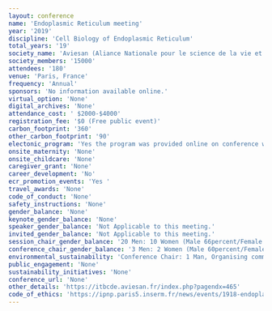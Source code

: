 ```yaml
---
layout: conference 
name: 'Endoplasmic Reticulum meeting'
year: '2019'
discipline: 'Cell Biology of Endoplasmic Reticulum'
total_years: '19'
society_name: 'Aviesan (Aliance Nationale pour le science de la vie et de la sante)'
society_members: '15000'
attendees: '180'
venue: 'Paris, France'
frequency: 'Annual'
sponsors: 'No information available online.'
virtual_option: 'None'
digital_archives: 'None'
attendance_cost: ' $2000-$4000'
registration_fee: '$0 (Free public event)'
carbon_footprint: '360'
other_carbon_footprint: '90'
electonic_program: 'Yes the program was provided online on conference website.'
onsite_maternity: 'None'
onsite_childcare: 'None'
caregiver_grant: 'None'
career_development: 'No'
ecr_promotion_events: 'Yes '
travel_awards: 'None'
code_of_conduct: 'None'
safety_instructions: 'None'
gender_balance: 'None'
keynote_gender_balance: 'None'
speaker_gender_balance: 'Not Applicable to this meeting.'
invited_gender_balance: 'Not Applicable to this meeting.'
session_chair_gender_balance: '20 Men: 10 Women (Male 66percent/Female 33percent)'
conference_chair_gender_balance: '3 Men: 2 Women (Male 60percent/Female 40percent)'
environmental_sustainability: 'Conference Chair: 1 Man, Organising committee: 3 Men, 1 Woman'
public_engagement: 'None'
sustainability_initiatives: 'None'
conference_url: 'None'
other_details: 'https://itbcde.aviesan.fr/index.php?pagendx=465'
code_of_ethics: 'https://ipnp.paris5.inserm.fr/news/events/1918-endoplasmic-reticulum-meeting-2019-endoplasmic-reticulum-from-basic-cell-biology-to-translational-approaches-a-path-to-the-clinic'
---
```

